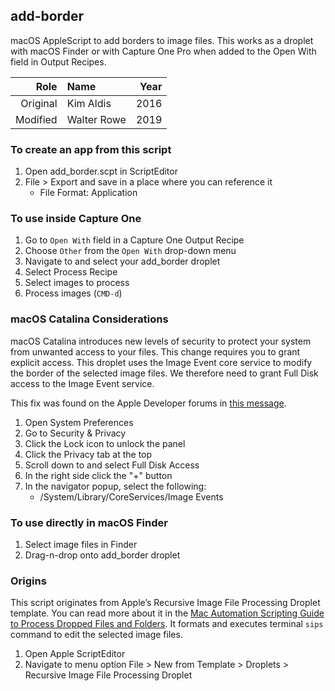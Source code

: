 ## add-border

macOS AppleScript to add borders to image files. This works as a droplet with macOS Finder or with Capture One Pro when added to the Open With field in Output Recipes.

| Role | Name | Year |
| ---: | :--- | ---: |
| Original | Kim Aldis | 2016 |
| Modified | Walter Rowe | 2019 |

### To create an app from this script

1. Open add_border.scpt in ScriptEditor
2. File > Export and save in a place where you can reference it
	* File Format: Application

### To use inside Capture One

1. Go to `Open With` field in a Capture One Output Recipe
2. Choose `Other` from the `Open With` drop-down menu
3. Navigate to and select your add_border droplet
4. Select Process Recipe
5. Select images to process
6. Process images (`CMD-d`)

### macOS Catalina Considerations

macOS Catalina introduces new levels of security to protect your system from unwanted access to your files. This change requires you to grant explicit access. This droplet uses the Image Event core service to modify the border of the selected image files. We therefore need to grant Full Disk access to the Image Event service.

This fix was found on the Apple Developer forums in [this message](https://forums.developer.apple.com/thread/124420#388692).

1. Open System Preferences
2. Go to Security & Privacy
3. Click the Lock icon to unlock the panel
4. Click the Privacy tab at the top
5. Scroll down to and select Full Disk Access
6. In the right side click the "+" button
7. In the navigator popup, select the following:
	* /System/Library/CoreServices/Image Events

### To use directly in macOS Finder

1. Select image files in Finder
2. Drag-n-drop onto add_border droplet

### Origins

This script originates from Apple’s Recursive Image File Processing Droplet template. You can read more about it in the [Mac Automation Scripting Guide to Process Dropped Files and Folders](https://developer.apple.com/library/content/documentation/LanguagesUtilities/Conceptual/MacAutomationScriptingGuide/ProcessDroppedFilesandFolders.html). It formats and executes terminal `sips` command to edit the selected image files.
1. Open Apple ScriptEditor
2. Navigate to menu option File > New from Template > Droplets > Recursive Image File Processing Droplet
